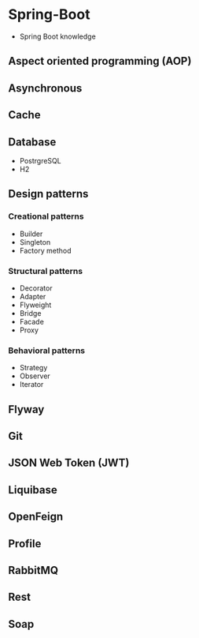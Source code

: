 # Spring-Boot
 - Spring Boot knowledge

## Aspect oriented programming (AOP)

## Asynchronous

## Cache

## Database

 - PostrgreSQL
 - H2

## Design patterns

### Creational patterns

 - Builder
 - Singleton
 - Factory method

### Structural patterns

 - Decorator
 - Adapter
 - Flyweight
 - Bridge
 - Facade
 - Proxy

### Behavioral patterns

- Strategy
- Observer
- Iterator

## Flyway

## Git

## JSON Web Token (JWT)

## Liquibase 

## OpenFeign

## Profile

## RabbitMQ

## Rest

## Soap
